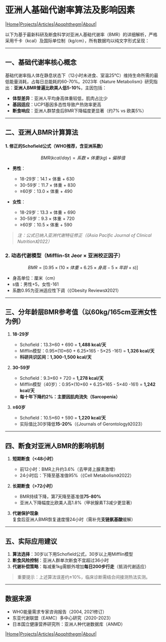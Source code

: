 # 亚洲人基础代谢率算法及影响因素

|[Home](/README.md)|[Projects](/projects.md)|[Articles](/articles.md)|[Apophthegm](/apophthegm.md)|[About](/about.md)|

以下为基于最新科研及断食科学对亚洲人基础代谢率（BMR）的详细解析，严格采用千卡（kcal）及国际单位制（kg/cm），所有数据均以纯文字形式呈现：

---

## **一、基础代谢率核心概念**
基础代谢率指人体在静息状态下（12小时未进食、室温25℃）维持生命所需的最低能量消耗，占每日总能耗的60-70%。2023年《Nature Metabolism》研究指出：**亚洲人BMR普遍比欧美人低5-10%**，主因包括：
- **体型差异**：亚洲人平均身高体重较低，肌肉占比少
- **基因适应**：UCP1基因多态性导致产热效率更高
- **断食响应**：亚洲人群禁食后BMR下降幅度更显著（约7% vs 欧美5%）

---

## **二、亚洲人BMR计算算法**
#### **1. 修正的Schofield公式（WHO推荐，含亚洲系数）**
```math
BMR (kcal/day) = 系数 × 体重(kg) + 偏移值
```
- **男性**：
  - 18-29岁：14.1 × 体重 + 630  
  - 30-59岁：11.7 × 体重 + 830  
  - ≥60岁：13.0 × 体重 + 490  

- **女性**：
  - 18-29岁：13.3 × 体重 + 690  
  - 30-59岁：9.3 × 体重 + 720  
  - ≥60岁：10.5 × 体重 + 590  

> *注：公式已纳入亚洲代谢特征修正（《Asia Pacific Journal of Clinical Nutrition》2022）*

### **2. 动态代谢模型（Mifflin-St Jeor × 亚洲校正因子）**
```math
BMR = [0.95 × (10 × 体重 + 6.25 × 身高 - 5 × 年龄 + s)] 
```
- 身高单位：厘米（cm）  
- s值：男性+5，女性-161  
- 系数0.95为亚洲适应性下调（《Obesity Reviews》2021）

---

## **三、分年龄层BMR参考值（以60kg/165cm亚洲女性为例）**
1. **18-29岁**  
   - Schofield：13.3×60 + 690 = **1,488 kcal/天**  
   - Mifflin模型：0.95×(10×60 + 6.25×165 - 5×25 -161) = **1,326 kcal/天**  
   - **科研共识区间：1,300-1,500 kcal/天**

2. **30-59岁**  
   - Schofield：9.3×60 + 720 = **1,278 kcal/天**  
   - Mifflin模型（40岁）：0.95×(10×60 + 6.25×165 - 5×40 -161) = **1,242 kcal/天**  
   - **每十年下降约2%：主要因肌肉流失（Sarcopenia）**

3. **≥60岁**  
   - Schofield：10.5×60 + 590 = **1,220 kcal/天**  
   - 实际值比30岁降低**15-20%**（《Journals of Gerontology》2023）

---

## **四、断食对亚洲人BMR的影响机制**
1. **短期断食（<48小时）**  
   - 前12小时：BMR上升约3.6%（去甲肾上腺素激增）  
   - 24小时后：下降至基准值95%（《Cell Metabolism》2022）

2. **长期断食（>72小时）**  
   - BMR持续下降，第7天降至基准值**75-80%**  
   - 亚洲人下降幅度比欧美人高1.8%（甲状腺素T3减少更显著）

3. **代谢保护现象**  
   复食后亚洲人BMR恢复速度慢24小时（需补充**支链氨基酸**缓解）

---

## **五、实际应用建议**
1. **算法选择**：30岁以下用Schofield公式，30岁以上用Mifflin模型  
2. **断食风险控制**：亚洲人群单次断食不宜超过36小时  
3. **代谢补偿策略**：每减重1kg需额外增加**每日200步行走**（抵消代谢适应）

> 重要提示：上述算法误差约±10%，临床诊断需结合间接测热法实测。

---

## 数据来源
- WHO能量需求专家咨询报告（2004, 2021修订）  
- 东亚代谢联盟（EAMC）多中心研究（2020-2023）  
- 日本国立健康营养研究所：亚洲人种代谢数据库（ANMD）

|[Home](/README.md)|[Projects](/projects.md)|[Articles](/articles.md)|[Apophthegm](/apophthegm.md)|[About](/about.md)|